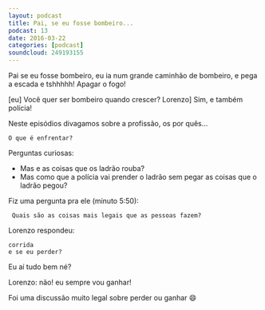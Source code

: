 ```yaml
---
layout: podcast
title: Pai, se eu fosse bombeiro...
podcast: 13
date: 2016-03-22
categories: [podcast]
soundcloud: 249193155
---
```


Pai se eu fosse bombeiro, eu ia num grande caminhão de bombeiro, e pega a
escada e tshhhhh! Apagar o fogo!

[eu] Você quer ser bombeiro quando crescer?
Lorenzo] Sim, e também polícia!

Neste episódios divagamos sobre a profissão, os por quês...

    O que é enfrentar?


Perguntas curiosas:

* Mas e as coisas que os ladrão rouba?
* Mas como que a polícia vai prender o ladrão sem pegar as coisas que o ladrão pegou?

Fiz uma pergunta pra ele (minuto 5:50):

     Quais são as coisas mais legais que as pessoas fazem?

Lorenzo respondeu:

    corrida
    e se eu perder?

Eu
    aí tudo bem né?

Lorenzo:
    não! eu sempre vou ganhar!


Foi uma discussão muito legal sobre perder ou ganhar :smile:
